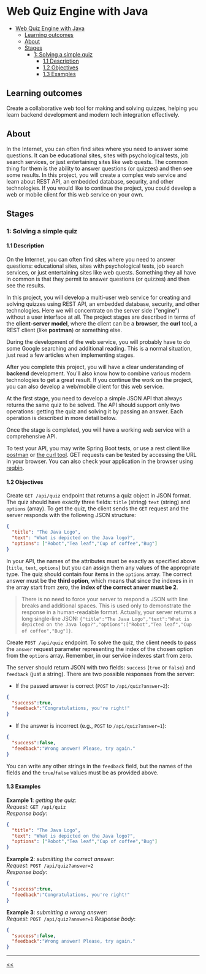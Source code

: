 # Web Quiz Engine with Java

- [Web Quiz Engine with Java](#web-quiz-engine-with-java)
  - [Learning outcomes](#learning-outcomes)
  - [About](#about)
  - [Stages](#stages)
    - [1: Solving a simple quiz](#1-solving-a-simple-quiz)
      - [1.1 Description](#11-description)
      - [1.2 Objectives](#12-objectives)
      - [1.3 Examples](#13-examples)

## Learning outcomes
Create a collaborative web tool for making and solving quizzes, helping you learn backend development and modern tech integration effectively.

## About
In the Internet, you can often find sites where you need to answer some questions. It can be educational sites, sites with psychological tests, job search services, or just entertaining sites like web quests. The common thing for them is the ability to answer questions (or quizzes) and then see some results. In this project, you will create a complex web service and learn about REST API, an embedded database, security, and other technologies. If you would like to continue the project, you could develop a web or mobile client for this web service on your own. 

## Stages
### 1: Solving a simple quiz
#### 1.1 Description
On the Internet, you can often find sites where you need to answer questions: educational sites, sites with psychological tests, job search services, or just entertaining sites like web quests. Something they all have in common is that they permit to answer questions (or quizzes) and then see the results.

In this project, you will develop a multi-user web service for creating and solving quizzes using REST API, an embedded database, security, and other technologies. Here we will concentrate on the server side ("engine") without a user interface at all. The project stages are described in terms of the **client-server model**, where the client can be a **browser**, the **curl** tool, a REST client (like **postman**) or something else.

During the development of the web service, you will probably have to do some Google searching and additional reading. This is a normal situation, just read a few articles when implementing stages.

After you complete this project, you will have a clear understanding of **backend** development. You'll also know how to combine various modern technologies to get a great result. If you continue the work on the project, you can also develop a web/mobile client for this web service.

At the first stage, you need to develop a simple JSON API that always returns the same quiz to be solved. The API should support only two operations: getting the quiz and solving it by passing an answer. Each operation is described in more detail below.

Once the stage is completed, you will have a working web service with a comprehensive API.

To test your API, you may write Spring Boot tests, or use a rest client like [postman](https://www.getpostman.com/product/api-client) or [the curl tool](https://gist.github.com/subfuzion/08c5d85437d5d4f00e58). GET requests can be tested by accessing the URL in your browser. You can also check your application in the browser using [reqbin](https://reqbin.com/).

#### 1.2 Objectives
Create `GET /api/quiz` endpoint that returns a quiz object in JSON format. The quiz should have exactly three fields: `title` (string) `text` (string) and `options` (array). To get the quiz, the client sends the `GET` request and the server responds with the following JSON structure:
```json
{
  "title": "The Java Logo",
  "text": "What is depicted on the Java logo?",
  "options": ["Robot","Tea leaf","Cup of coffee","Bug"]
}
```

In your API, the names of the attributes must be exactly as specified above (`title`, `text`, `options`) but you can assign them any values of the appropriate type. The quiz should contain four items in the `options` array. The correct answer must be the **third option**, which means that since the indexes in in the array start from zero, the **index of the correct anwer must be 2**.

> There is no need to force your server to respond a JSON with line breaks and additional spaces. This is used only to demonstrate the response in a human-readable format. Actually, your server returns a long single-line JSON: `{"title":"The Java Logo","text":"What is depicted on the Java logo?","options":["Robot","Tea leaf","Cup of coffee","Bug"]}`.

Create `POST /api/quiz` endpoint. To solve the quiz, the client needs to pass the `answer` request parameter representing the index of the chosen option from the `options` array. Remember, in our service indexes start from zero.

The server should return JSON with two fields: `success` (`true` or `false`) and `feedback` (just a string). There are two possible responses from the server:

- If the passed answer is correct (`POST` to `/api/quiz?answer=2`):
```json
{
  "success":true,
  "feedback":"Congratulations, you're right!"
}
```

- If the answer is incorrect (e.g., `POST` to `/api/quiz?answer=1`):
```json
{
  "success":false,
  "feedback":"Wrong answer! Please, try again."
}
```

You can write any other strings in the `feedback` field, but the names of the fields and the `true`/`false` values must be as provided above.

#### 1.3 Examples
**Example 1**: *getting the quiz*: <br>
*Request*: `GET /api/quiz` <br>
*Response body*:
```json
{
  "title": "The Java Logo",
  "text": "What is depicted on the Java logo?",
  "options": ["Robot","Tea leaf","Cup of coffee","Bug"]
}
```

**Example 2**: *submitting the correct answer*: <br>
*Request*: `POST /api/quiz?answer=2` <br>
*Response body*:
```json
{
  "success":true,
  "feedback":"Congratulations, you're right!"
}
```

**Example 3**: *submitting a wrong answer*: <br>
*Request*: `POST /api/quiz?answer=1`
*Response body*:
```json
{
  "success":false,
  "feedback":"Wrong answer! Please, try again."
}
```

<hr/>

[<<](../README.md)
